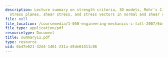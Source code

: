 ```yaml
---
description: Lecture summary on strength criteria, 3D models, Mohr's Circle, Mohr
  stress planes, shear stress, and stress vectors in normal and shear components.
file: null
file_location: /coursemedia/1-050-engineering-mechanics-i-fall-2007/6b47e02132d41461231ad5de61411c86_summary11.pdf
file_type: application/pdf
resourcetype: Document
title: summary11.pdf
type: resource
uid: 6b47e021-32d4-1461-231a-d5de61411c86
---
```

